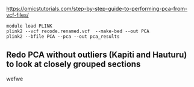 https://omicstutorials.com/step-by-step-guide-to-performing-pca-from-vcf-files/
```
module load PLINK
plink2 --vcf recode.renamed.vcf  --make-bed --out PCA
plink2 --bfile PCA --pca --out pca_results
```
## Redo PCA without outliers (Kapiti and Hauturu) to look at closely grouped sections
wefwe
```
